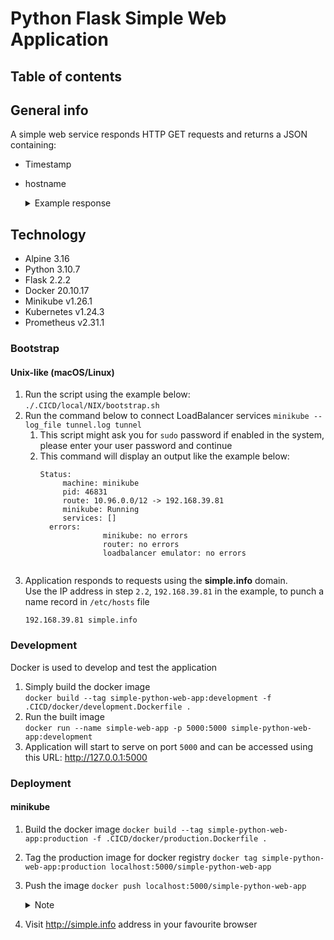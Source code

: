 # Python Flask Simple Web Application

## Table of contents

## General info
A simple web service responds HTTP GET requests and returns a JSON containing:
- Timestamp
- hostname  
  <details>
    <summary>Example response</summary>

    ```json
    {
      "Timestamp": "Sat, 10 Sep 2022 14:22:49 GMT",
      "hostname": "29ef7d9092cb"
    }
    ```
  </details>
## Technology
- Alpine 3.16
- Python 3.10.7
- Flask 2.2.2
- Docker 20.10.17
- Minikube v1.26.1
- Kubernetes v1.24.3
- Prometheus v2.31.1

### Bootstrap
#### Unix-like (macOS/Linux)
1. Run the script using the example below:  
   `./.CICD/local/NIX/bootstrap.sh`
2. Run the command below to connect LoadBalancer services
   `minikube --log_file tunnel.log tunnel`
    1. This script might ask you for `sudo` password if enabled in the system, please enter your user password and continue
    2. This command will display an output like the example below:
       ```
       Status:
            machine: minikube
            pid: 46831
            route: 10.96.0.0/12 -> 192.168.39.81
            minikube: Running
            services: []
         errors: 
                     minikube: no errors
                     router: no errors
                     loadbalancer emulator: no errors
      ```  

3. Application responds to requests using the **simple.info** domain.  
   Use the IP address in step `2.2`, `192.168.39.81` in the example, to punch a name record in `/etc/hosts` file
   ```/etc/hosts
   192.168.39.81 simple.info
   ```

### Development
Docker is used to develop and test the application
1. Simply build the docker image  
   `docker build --tag simple-python-web-app:development -f .CICD/docker/development.Dockerfile .`
2. Run the built image  
   `docker run --name simple-web-app -p 5000:5000 simple-python-web-app:development`
3. Application will start to serve on port `5000` and can be accessed using this URL: http://127.0.0.1:5000

### Deployment

#### minikube
1. Build the docker image
   `docker build --tag simple-python-web-app:production -f .CICD/docker/production.Dockerfile .`
2. Tag the production image for docker registry
   `docker tag simple-python-web-app:production localhost:5000/simple-python-web-app`
3. Push the image
   `docker push localhost:5000/simple-python-web-app`
   <details>
   <summary>Note</summary>

      You can use the deployment script `./.CICD/deploy.k8s.sh`
   </details>
4. Visit http://simple.info address in your favourite browser
